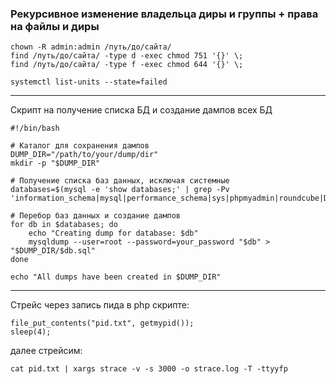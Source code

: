
### Рекурсивное изменение владельца диры и группы + права на файлы и диры

```
chown -R admin:admin /путь/до/сайта/
find /путь/до/сайта/ -type d -exec chmod 751 '{}' \;
find /путь/до/сайта/ -type f -exec chmod 644 '{}' \;
```


```
systemctl list-units --state=failed
```

---

Скрипт на получение списка БД и создание дампов всех БД
```
#!/bin/bash

# Каталог для сохранения дампов
DUMP_DIR="/path/to/your/dump/dir"
mkdir -p "$DUMP_DIR"

# Получение списка баз данных, исключая системные
databases=$(mysql -e 'show databases;' | grep -Pv 'information_schema|mysql|performance_schema|sys|phpmyadmin|roundcube|Database')

# Перебор баз данных и создание дампов
for db in $databases; do
    echo "Creating dump for database: $db"
    mysqldump --user=root --password=your_password "$db" > "$DUMP_DIR/$db.sql"
done

echo "All dumps have been created in $DUMP_DIR"

```

---

Стрейс через запись пида в php скрипте:

```
file_put_contents("pid.txt", getmypid());
sleep(4);
```
далее стрейсим:
```
cat pid.txt | xargs strace -v -s 3000 -o strace.log -T -ttyyfp
```